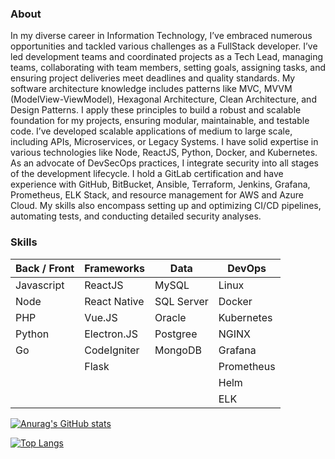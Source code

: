 ### About
In my diverse career in Information Technology, I’ve embraced numerous opportunities and tackled various challenges as a FullStack developer. I’ve led development teams and coordinated projects as a Tech Lead, managing teams, collaborating with team members, setting goals, assigning tasks, and ensuring project deliveries meet deadlines and quality standards. My software architecture knowledge includes patterns like MVC, MVVM (ModelView-ViewModel), Hexagonal Architecture, Clean Architecture, and Design Patterns. I apply these principles to build a robust and scalable foundation for my projects, ensuring modular, maintainable, and testable code. I’ve developed scalable applications of medium to large scale, including APIs, Microservices, or Legacy Systems. I have solid expertise in various technologies like Node, ReactJS, Python, Docker, and Kubernetes. As an advocate of DevSecOps practices, I integrate security into all stages of the development lifecycle. I hold a GitLab certification and have experience with GitHub, BitBucket, Ansible, Terraform, Jenkins, Grafana, Prometheus, ELK Stack, and resource management for AWS and Azure Cloud. My skills also encompass setting up and optimizing CI/CD pipelines, automating tests, and conducting detailed security analyses.

### Skills
| Back / Front | Frameworks    | Data       | DevOps | 
| --- | --- | --- | --- |
| Javascript | ReactJS      | MySQL      | Linux      |
| Node       | React Native | SQL Server | Docker     |
| PHP        | Vue.JS       | Oracle     | Kubernetes |
| Python     | Electron.JS  | Postgree   | NGINX      |
| Go         | CodeIgniter  | MongoDB    | Grafana    |
|            | Flask        |            | Prometheus |
|            |              |            | Helm       |
|            |              |            | ELK        |

[![Anurag's GitHub stats](https://github-readme-stats.vercel.app/api?username=edwinbustillos&show_icons=true)](https://github.com/anuraghazra/github-readme-stats)

[![Top Langs](https://github-readme-stats.vercel.app/api/top-langs/?username=edwinbustillos&&layout=compact)](https://github.com/edwinbustillos/github-readme-stats)
<!--

Here are some ideas to get you started:

- 🔭 I’m currently working on ...
- 🌱 I’m currently learning ...
- 👯 I’m looking to collaborate on ...
- 🤔 I’m looking for help with ...
- 💬 Ask me about ...
- 📫 How to reach me: ...
- 😄 Pronouns: ...
- ⚡ Fun fact: ...
-->
